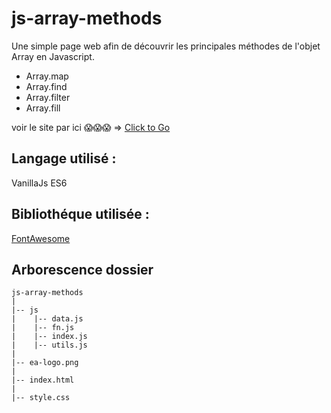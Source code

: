 # js-array-methods
Une simple page web afin de découvrir les principales méthodes de l'objet Array en Javascript.

* Array.map
* Array.find
* Array.filter
* Array.fill

voir le site par ici 😱😱😱 => [Click to Go](https://elastic-hodgkin-f0066f.netlify.com/)

## Langage utilisé :

VanillaJs ES6

## Bibliothéque utilisée :

[FontAwesome](https://fontawesome.com/)

## Arborescence dossier
```
js-array-methods
|
|-- js
|    |-- data.js
|    |-- fn.js
|    |-- index.js
|    |-- utils.js
|  
|-- ea-logo.png
|
|-- index.html
|
|-- style.css

```
